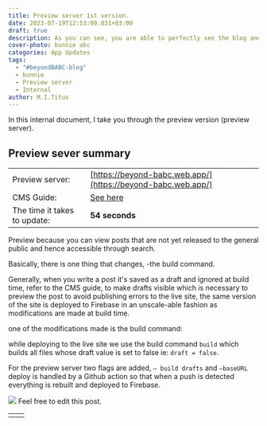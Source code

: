 ```yaml
---
title: Preview server 1st version.
date: 2023-07-19T12:53:09.831+03:00
draft: true
description: As you can see, you are able to perfectly see the blog and also view drafts.
cover-photo: bunnie abc
categories: App Updates
tags:
  - "#beyondBABC-blog"
  - bunnie
  - Preview server
  - Internal
author: M.I.Titus
---
```

In this internal document, I take you through the preview version (preview server).

## **Preview sever summary**

| | |
|---|---|
|Preview server:|[https://beyond-babc.web.app/](https://beyond-babc.web.app/)|
|CMS Guide:|[See here](https://scribehow.com/shared/Guide_to_Adding_Editing_and_Formatting_Content_in_CMS__ELLOXI4uQweyk3BjwlhnpQ)|
|The time it takes to update:|**54 seconds**|

Preview because you can view posts that are not yet released to the general public and hence accessible through search.

Basically, there is one thing that changes, -the build command.

Generally, when you write a post it's saved as a draft and ignored at build time, refer to the CMS guide, to make drafts visible which is necessary to preview the post to avoid publishing errors to the live site, the same version of the site is deployed to Firebase in an unscale-able fashion as modifications are made at build time.

one of the modifications made is the build command:

while deploying to the live site we use the build command  `build` which builds all files whose draft value is set to false ie: `draft = false`.

For the preview server two flags are added, `— build drafts` and `—baseURL` deploy is handled by a Github action so that when a push is detected everything is rebuilt and deployed to Firebase.

![](/uploads/screenshot-from-2023-07-19-13-16-02.png)
Feel free to edit this post.

| | |
|---|---|
| | |




